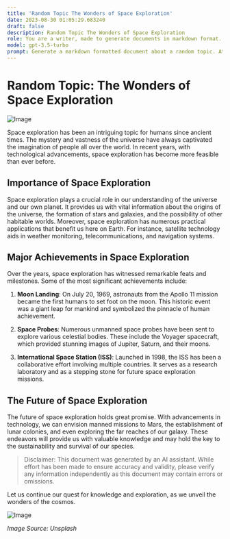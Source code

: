 ```yaml
---
title: 'Random Topic The Wonders of Space Exploration'
date: 2023-08-30 01:05:29.683240
draft: false
description: Random Topic The Wonders of Space Exploration
role: You are a writer, made to generate documents in markdown format. It is very important that all of the documents you generate are in valid markdown format.
model: gpt-3.5-turbo
prompt: Generate a markdown formatted document about a random topic. At the bottom, include a disclaimer explaining that the document was generated by you. The first line of the document should be the title. Make sure that the entire document is in proper markdown format, using a mix of various tags to make the document visually appealing.
---
```


# Random Topic: The Wonders of Space Exploration

![Image](https://images.unsplash.com/photo-1593642121029-e909d87d3ab4)

Space exploration has been an intriguing topic for humans since ancient times. The mystery and vastness of the universe have always captivated the imagination of people all over the world. In recent years, with technological advancements, space exploration has become more feasible than ever before.

## Importance of Space Exploration

Space exploration plays a crucial role in our understanding of the universe and our own planet. It provides us with vital information about the origins of the universe, the formation of stars and galaxies, and the possibility of other habitable worlds. Moreover, space exploration has numerous practical applications that benefit us here on Earth. For instance, satellite technology aids in weather monitoring, telecommunications, and navigation systems.

## Major Achievements in Space Exploration

Over the years, space exploration has witnessed remarkable feats and milestones. Some of the most significant achievements include:

1. **Moon Landing**: On July 20, 1969, astronauts from the Apollo 11 mission became the first humans to set foot on the moon. This historic event was a giant leap for mankind and symbolized the pinnacle of human achievement.

2. **Space Probes**: Numerous unmanned space probes have been sent to explore various celestial bodies. These include the Voyager spacecraft, which provided stunning images of Jupiter, Saturn, and their moons.

3. **International Space Station (ISS)**: Launched in 1998, the ISS has been a collaborative effort involving multiple countries. It serves as a research laboratory and as a stepping stone for future space exploration missions.

## The Future of Space Exploration

The future of space exploration holds great promise. With advancements in technology, we can envision manned missions to Mars, the establishment of lunar colonies, and even exploring the far reaches of our galaxy. These endeavors will provide us with valuable knowledge and may hold the key to the sustainability and survival of our species.

> Disclaimer: This document was generated by an AI assistant. While effort has been made to ensure accuracy and validity, please verify any information independently as this document may contain errors or omissions.

Let us continue our quest for knowledge and exploration, as we unveil the wonders of the cosmos.

![Image](https://images.unsplash.com/photo-1552998803-29cbc3c1d698)

*Image Source: Unsplash*